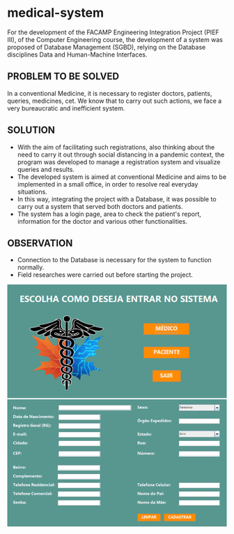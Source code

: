 # medical-system

For the development of the FACAMP Engineering Integration Project (PIEF III), of the Computer Engineering course, the development of a system was proposed of Database Management (SGBD), relying on the Database disciplines Data and Human-Machine Interfaces.<BR>

## PROBLEM TO BE SOLVED
In a conventional Medicine, it is necessary to register doctors, patients, queries, medicines, cet. We know that to carry out such actions, we face a very bureaucratic and inefficient system.

## SOLUTION
* With the aim of facilitating such registrations, also thinking about the need to carry it out through social distancing in a pandemic context, the program was developed to manage a registration system and visualize queries and results.
* The developed system is aimed at conventional Medicine and aims to be implemented in a small office, in order to resolve real everyday situations.
* In this way, integrating the project with a Database, it was possible to carry out a system that served both doctors and patients.
* The system has a login page, area to check the patient's report, information for the doctor and various other functionalities.

## OBSERVATION
* Connection to the Database is necessary for the system to function normally.
* Field researches were carried out before starting the project.

<p align="center">
  <img src="https://github.com/rharcosta/medical-system/blob/main/Imagens/Entrada.png"/>
  <img src="https://github.com/rharcosta/medical-system/blob/main/Imagens/Dados.png"/>
</p>
